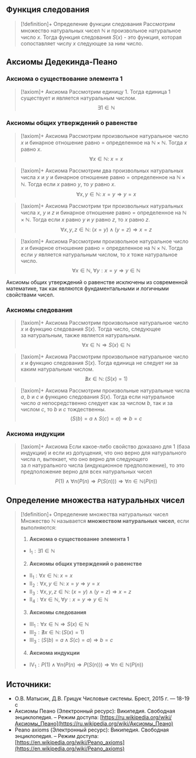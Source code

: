 ## Функция следования
> [!definition]+ Определение функции следования
> Рассмотрим множество натуральных чисел $\mathbb N$ и произвольное натуральное число $x$. Тогда функция следования $S(x)$ - это функция, которая сопоставляет числу $x$ следующее за ним число.

## Aксиомы Дедекинда-Пеано
### Аксиома о существование элемента 1
> [!axiom]+ Аксиомa
> Рассмотрим единицу $1$. Тогда единица $1$ существует и является натуральным числом.
> $$\exists 1 \in  \mathbb N$$

### Аксиомы общих утверждений о равенстве
> [!axiom]+ Аксиомa
> Рассмотрим произвольное натуральное число $x$ и бинарное отношение равно $=$ определенное на $\mathbb{N \times N}$. Тогда $x$ равно $x$. 
> $$\forall x \in \mathbb{N}: \; x = x$$

> [!axiom]+ Аксиомa
> Рассмотрим два произвольных натуральных числа $x$ и $y$ и бинарное отношение равно $=$ определенное на $\mathbb{N \times N}$. Тогда если $x$ равно $y$, то $y$ равно $x$. 
> $$\forall x, y \in \mathbb{N}: \; x = y \Rightarrow y = x$$

> [!axiom]+ Аксиомa
> Рассмотрим три произвольных натуральных числа $x$, $y$ и $z$ и бинарное отношение равно $=$ определенное на $\mathbb{N \times N}$. Тогда если $x$ равно $y$ и $y$ равно $z$, то $x$ равно $z$.  
> $$\forall x, y, z \in \mathbb{N}: \; (x = y) \land (y = z) \Rightarrow x = z$$

> [!axiom]+ Аксиомa
> Рассмотрим произвольное натуральное число $x$ и бинарное отношение равно $=$ определенное на $\mathbb{N \times N}$. Тогда если $y$ является натуральным числом, то $x$ тоже натуральное число. 
> $$\forall x \in \mathbb{N}, \; \forall y: x = y \Rightarrow y \in \mathbb{N}$$

Аксиомы общих утверждений о равенстве исключены из современной математике, так как являются фундаментальными и логичными свойствами чисел.

### Аксиомы следования
> [!axiom]+ Аксиомa
> Рассмотрим произвольное натуральное число $x$ и функцию следования $S(x)$. Тогда число, следующее за натуральным, также является натуральным.
> $$\forall x\in\mathbb{N}\Rightarrow S(x)\in\mathbb{N}$$

> [!axiom]+ Аксиомa
> Рассмотрим произвольное натуральное число $x$ и функцию следования $S(x)$. Тогда единица не следует ни за каким натуральным числом.
> $$\nexists x\in\mathbb{N}\colon\big(S(x)=1\big)$$

> [!axiom]+ Аксиомa
> Рассмотрим произвольные натуральные числа $a$, $b$ и $c$ и функцию следования $S(x)$. Тогда если натуральное число $a$ непосредственно следует как за числом $b$, так и за числом $c$, то $b$ и $с$ тождественны.
> $$\big(S(b)=a\wedge S(c)=a\big)\Rightarrow b=c$$

### Аксиома индукции
> [!axiom]+ Аксиомa
> Eсли какое-либо свойство доказано для $1$ (база индукции) и если из допущения, что оно верно для натурального числа $n$, вытекает, что оно верно для следующего за $n$ натурального числа (индукционное предположение), то это предположение верно для всех натуральных чисел
> $$P(1)\wedge\forall n\Big(P(n)\Rightarrow P\big(S(n)\big)\Big)\Rightarrow\forall n\in\mathbb{N}\big(P(n)\big)$$

## Определение множества натуральных чисел
> [!definition]+ Определение множества натуральных чисел
> Множество $\mathbb N$ называется **множеством натуральных чисел**, если выполняются:
> 1. **Аксиома о существование элемента 1**
> 	* $\text{I}_{1}: \exists 1 \in \mathbb{N}$
> 2. **Аксиомы общих утверждений о равенстве**
> 	* $\text{II}_{1}: \forall x \in \mathbb{N}: \; x = x$
> 	* $\text{II}_{2}: \forall x, y \in \mathbb{N}: \; x = y \Rightarrow y = x$
> 	* $\text{II}_{3}: \forall x, y, z \in \mathbb{N}: \; (x = y) \land (y = z) \Rightarrow x = z$
> 	* $\text{II}_{4}: \forall x \in \mathbb{N}, \; \forall y: x = y \Rightarrow y \in \mathbb{N}$
> 3. **Аксиомы следования**
> 	* $\text{III}_{1}: \forall x\in\mathbb{N}\Rightarrow S(x)\in\mathbb{N}$
> 	* $\text{III}_{2}: \nexists x\in\mathbb{N}\colon\big(S(x)=1\big)$
> 	* $\text{III}_{3}: \big(S(b)=a\wedge S(c)=a\big)\Rightarrow b=c$
> 4. **Аксиома индукции**
> 	* $\text{IV}_{1}: P(1)\wedge\forall n\Big(P(n)\Rightarrow P\big(S(n)\big)\Big)\Rightarrow\forall n\in\mathbb{N}\big(P(n)\big)$
> 

## Источники:
* О.В. Матысик, Д.В. Грицук Числовые системы. Брест, 2015 г. — 18-19 с
* Аксиомы Пеано (Электронный ресурс): Википедия. Свободная энциклопедия. – Режим доступа: [https://ru.wikipedia.org/wiki/Аксиомы_Пеано](https://ru.wikipedia.org/wiki/Аксиомы_Пеано)
* Peano axioms (Электронный ресурс): Википедия. Свободная энциклопедия. – Режим доступа: [https://en.wikipedia.org/wiki/Peano_axioms](https://en.wikipedia.org/wiki/Peano_axioms)